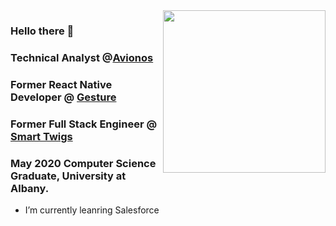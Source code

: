  <img align="right" height="260px" src="https://github-readme-stats.vercel.app/api/top-langs/?username=sollazzo08&layout=default&theme=nord" />
  
 ### Hello there 👋
 ### Technical Analyst @[Avionos](https://www.avionos.com/)
 ### Former React Native Developer @ [Gesture](https://www.yourgesture.com/)
 ### Former Full Stack Engineer @  [Smart Twigs](https://www.smarttwigs.com/)
 ### May 2020 Computer Science Graduate, University at Albany.


-  I’m currently leanring Salesforce



